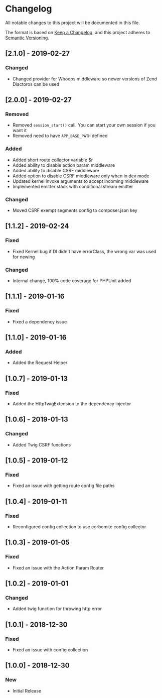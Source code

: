 # Changelog
All notable changes to this project will be documented in this file.

The format is based on [Keep a Changelog](https://keepachangelog.com/en/1.0.0/),
and this project adheres to [Semantic Versioning](https://semver.org/spec/v2.0.0.html).

## [2.1.0] - 2019-02-27
### Changed
- Changed provider for Whoops middleware so newer versions of Zend Diactoros can be used

## [2.0.0] - 2019-02-27
### Removed
- Removed `session_start()` call. You can start your own session if you want it
- Removed need to have `APP_BASE_PATH` defined
###  Added
- Added short route collector variable $r
- Added ability to disable action param middleware
- Added ability to disable CSRF middleware
- Added option to disable CSRF middleware only when in dev mode
- Updated kernel invoke arguments to accept incoming middleware
- Implemented emitter stack with conditional stream emitter
### Changed
- Moved CSRF exempt segments config to composer.json key

## [1.1.2] - 2019-02-24
### Fixed
- Fixed Kernel bug if DI didn't have errorClass, the wrong var was used for newing
### Changed
- Internal change, 100% code coverage for PHPUnit added

## [1.1.1] - 2019-01-16
### Fixed
- Fixed a dependency issue

## [1.1.0] - 2019-01-16
### Added
- Added the Request Helper

## [1.0.7] - 2019-01-13
### Fixed
- Added the HttpTwigExtension to the dependency injector

## [1.0.6] - 2019-01-13
### Changed
- Added Twig CSRF functions

## [1.0.5] - 2019-01-12
### Fixed
- Fixed an issue with getting route config file paths

## [1.0.4] - 2019-01-11
### Fixed
- Reconfigured config collection to use corbomite config collector

## [1.0.3] - 2019-01-05
### Fixed
- Fixed an issue with the Action Param Router

## [1.0.2] - 2019-01-01
### Changed
- Added twig function for throwing http error

## [1.0.1] - 2018-12-30
### Fixed
- Fixed an issue with config collection

## [1.0.0] - 2018-12-30
### New
- Initial Release
